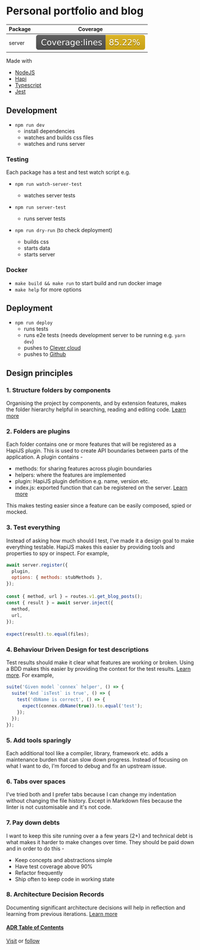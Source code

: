 # Personal portfolio and blog

| Package | Coverage                            |
| ------- | ----------------------------------- |
| server  | ![server coverage][coverage-server] |

Made with

- [NodeJS][node-green]
- [Hapi][hapijs]
- [Typescript][typescript]
- [Jest][jest]

## Development

- `npm run dev`
  - install dependencies
  - watches and builds css files
  - watches and runs server

### Testing

Each package has a test and test watch script e.g.

- `npm run watch-server-test`

  - watches server tests

- `npm run server-test`

  - runs server tests

- `npm run dry-run` (to check deployment)
  - builds css
  - starts data
  - starts server

### Docker

- `make build && make run` to start build and run docker image
- `make help` for more options

## Deployment

- `npm run deploy`
  - runs tests
  - runs e2e tests (needs development server to be running e.g. `yarn dev`)
  - pushes to [Clever cloud][clever-cloud]
  - pushes to [Github][repo]

## Design principles

### 1. Structure folders by components

Organising the project by components, and by extension features, makes the folder hierarchy helpful in searching, reading and editing code. [Learn more][breakintcomponents]

### 2. Folders are plugins

Each folder contains one or more features that will be registered as a HapiJS plugin. This is used to create API boundaries between parts of the application. A plugin contains -

- methods: for sharing features across plugin boundaries
- helpers: where the features are implemented
- plugin: HapiJS plugin definition e.g. name, version etc.
- index.js: exported function that can be registered on the server. [Learn more][require-modules]

This makes testing easier since a feature can be easily composed, spied or mocked.

### 3. Test everything

Instead of asking how much should I test, I've made it a design goal to make everything testable. HapiJS makes this easier by providing tools and properties to spy or inspect. For example,

```JavaScript
await server.register({
  plugin,
  options: { methods: stubMethods },
});

const { method, url } = routes.v1.get_blog_posts();
const { result } = await server.inject({
  method,
  url,
});

expect(result).to.equal(files);

```

### 4. Behaviour Driven Design for test descriptions

Test results should make it clear what features are working or broken. Using a BDD makes this easier by providing the context for the test results. [Learn more][bdd]. For example,

```JavaScript
suite('Given model `connex` helper', () => {
  suite('And `isTest` is true', () => {
    test('dbName is correct', () => {
      expect(connex.dbName(true)).to.equal('test');
    });
  });
});
```

### 5. Add tools sparingly

Each additional tool like a compiler, library, framework etc. adds a maintenance burden that can slow down progress. Instead of focusing on what I want to do, I'm forced to debug and fix an upstream issue.

### 6. Tabs over spaces

I've tried both and I prefer tabs because I can change my indentation without changing the file history. Except in Markdown files because the linter is not customisable and it's not code.

### 7. Pay down debts

I want to keep this site running over a a few years (2+) and technical debt is what makes it harder to make changes over time. They should be paid down and in order to do this -

- Keep concepts and abstractions simple
- Have test coverage above 90%
- Refactor frequently
- Ship often to keep code in working state

### 8. Architecture Decision Records

Documenting significant architecture decisions will help in reflection and learning from previous iterations. [Learn more][adr]

#### [ADR Table of Contents][adr-toc]

[Visit][site] or [follow][twitter]

[clever-cloud]: https://www.clever-cloud.com/en/
[repo]: https://github.com/iampeterbanjo/iampeterbanjo.com
[hapijs]: https://hapijs.com
[node-green]: https://node.green/
[site]: https://iampeterbanjo.com
[twitter]: https://twitter.com/dayosuperstar
[breakintcomponents]: https://github.com/goldbergyoni/nodebestpractices/blob/master/sections/projectstructre/breakintcomponents.md
[require-modules]: https://github.com/goldbergyoni/nodebestpractices#-39-require-modules-by-folders-opposed-to-the-files-directly
[bdd]: https://github.com/goldbergyoni/nodebestpractices#-42-include-3-parts-in-each-test-name
[vue]: https://vuejs.org
[adr]: https://www.thoughtworks.com/radar/techniques/lightweight-architecture-decision-records
[adr-toc]: ./packages/docs/adr/README.md
[typescript]: https://www.typescriptlang.org
[jest]: https://jestjs.io
[coverage-server]: ./packages/server/badges/badge-lines.svg
